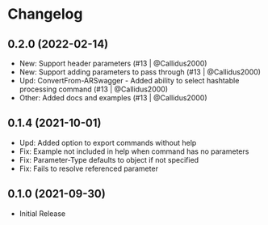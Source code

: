 ﻿# Changelog

## 0.2.0 (2022-02-14)

+ New: Support header parameters (#13 | @Callidus2000)
+ New: Support adding parameters to pass through (#13 | @Callidus2000)
+ Upd: ConvertFrom-ARSwagger - Added ability to select hashtable processing command (#13 | @Callidus2000)
+ Other: Added docs and examples (#13 | @Callidus2000)

## 0.1.4 (2021-10-01)

+ Upd: Added option to export commands without help
+ Fix: Example not included in help when command has no parameters
+ Fix: Parameter-Type defaults to object if not specified
+ Fix: Fails to resolve referenced parameter

## 0.1.0 (2021-09-30)

+ Initial Release
